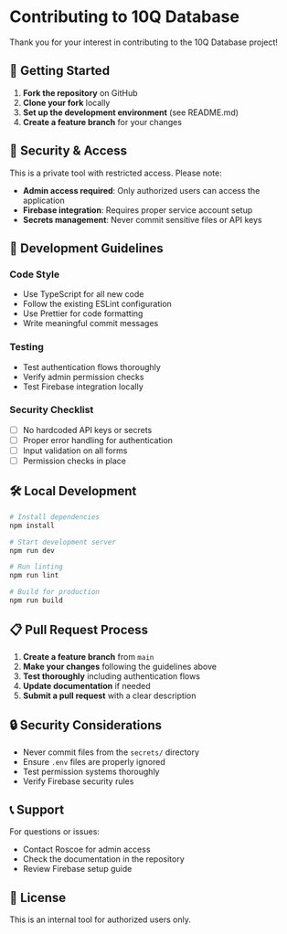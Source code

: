 # Contributing to 10Q Database

Thank you for your interest in contributing to the 10Q Database project!

## 🚀 Getting Started

1. **Fork the repository** on GitHub
2. **Clone your fork** locally
3. **Set up the development environment** (see README.md)
4. **Create a feature branch** for your changes

## 🔐 Security & Access

This is a private tool with restricted access. Please note:

- **Admin access required**: Only authorized users can access the application
- **Firebase integration**: Requires proper service account setup
- **Secrets management**: Never commit sensitive files or API keys

## 📝 Development Guidelines

### Code Style
- Use TypeScript for all new code
- Follow the existing ESLint configuration
- Use Prettier for code formatting
- Write meaningful commit messages

### Testing
- Test authentication flows thoroughly
- Verify admin permission checks
- Test Firebase integration locally

### Security Checklist
- [ ] No hardcoded API keys or secrets
- [ ] Proper error handling for authentication
- [ ] Input validation on all forms
- [ ] Permission checks in place

## 🛠️ Local Development

```bash
# Install dependencies
npm install

# Start development server
npm run dev

# Run linting
npm run lint

# Build for production
npm run build
```

## 📋 Pull Request Process

1. **Create a feature branch** from `main`
2. **Make your changes** following the guidelines above
3. **Test thoroughly** including authentication flows
4. **Update documentation** if needed
5. **Submit a pull request** with a clear description

## 🔒 Security Considerations

- Never commit files from the `secrets/` directory
- Ensure `.env` files are properly ignored
- Test permission systems thoroughly
- Verify Firebase security rules

## 📞 Support

For questions or issues:
- Contact Roscoe for admin access
- Check the documentation in the repository
- Review Firebase setup guide

## 📄 License

This is an internal tool for authorized users only. 